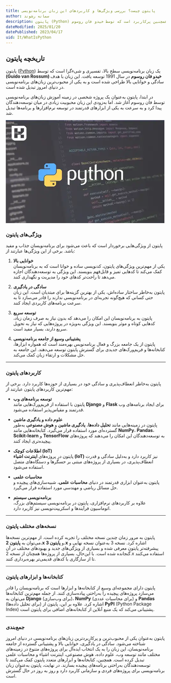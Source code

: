 ```yaml
---
title: پایتون چیست؟ بررسی ویژگی‌ها و کاربردهای این زبان برنامه‌نویسی
author: سمانه رشوند
description: پایتون (Python) یک زبان برنامه‌نویسی تفسیری، شیءگرا و همچنین پرکاربرد است که توسط خیدو فان روسوم (Guido van Rossum) در سال 1991 ایجاد شده است.
dateModified: 2025/01/20
datePublished: 2023/04/17
uid: It/WhatIsPython
---
```


## تاریخچه پایتون

پایتون (<a href="https://www.python.org/" target="_blank">Python</a>) یک زبان برنامه‌نویسی سطح بالا، تفسیری و شیءگرا است که توسط **(Guido van Rossum) خیدو فان روسوم** در سال 1991 توسعه یافت. این زبان با هدف سادگی و خوانایی بالا طراحی شده است و به یکی از محبوب‌ترین زبان‌های برنامه‌نویسی در دنیای امروز تبدیل شده است.  

در ابتدا، پایتون به‌عنوان یک پروژه شخصی در زمینه آموزش زبان‌های برنامه‌نویسی توسط فان روسوم آغاز شد. اما به‌زودی این زبان محبوبیت زیادی در میان توسعه‌دهندگان پیدا کرد و به سرعت به یکی از ابزارهای قدرتمند در توسعه نرم‌افزارها و برنامه‌ها تبدیل شد.  

!["پایتون چیست"](./Images/Python.webp)

### ویژگی‌های پایتون

پایتون از ویژگی‌هایی برخوردار است که باعث می‌شود برای برنامه‌نویسان جذاب و مفید باشد. برخی از این ویژگی‌ها عبارتند از:

1. **خوانایی بالا**  
   یکی از مهم‌ترین ویژگی‌های پایتون، کدنویسی ساده و خوانا است که به برنامه‌نویسان کمک می‌کند تا کدهایی تمیز و قابل‌فهم بنویسند. این ویژگی به توسعه‌دهندگان اجازه می‌دهد تا راحت‌تر کدهای خود را مدیریت و نگهداری کنند.

2. **سادگی در یادگیری**  
   پایتون به‌خاطر ساختار ساده‌اش، یکی از بهترین گزینه‌ها برای مبتدیان است. این زبان حتی کسانی که هیچ‌گونه تجربه‌ای در برنامه‌نویسی ندارند را قادر می‌سازد تا به سرعت برنامه‌های کاربردی ایجاد کنند.

3. **توسعه سریع**  
   پایتون به برنامه‌نویسان این امکان را می‌دهد که بدون نیاز به صرف زمان زیاد، کدهایی کوتاه و موثر بنویسند. این ویژگی به‌ویژه در پروژه‌هایی که نیاز به تحویل سریع دارند، بسیار مفید است.

4. **پشتیبانی وسیع از جامعه برنامه‌نویسی**  
   پایتون از یک جامعه بزرگ و فعال برنامه‌نویس بهره‌مند است که همواره ابزارها، کتابخانه‌ها و فریم‌ورک‌های جدیدی برای گسترش پایتون توسعه می‌دهند. این جامعه به حل مشکلات و ارتقاء زبان کمک می‌کند.

---

### کاربردهای پایتون

پایتون به‌خاطر انعطاف‌پذیری و سادگی خود در بسیاری از حوزه‌ها کاربرد دارد. برخی از مهم‌ترین کاربردهای پایتون عبارتند از:

- **توسعه برنامه‌های وب**  
   پایتون با استفاده از فریم‌ورک‌هایی مانند **Django** و **Flask** برای ایجاد برنامه‌های وب قدرتمند و مقیاس‌پذیر استفاده می‌شود.

- **علوم داده و یادگیری ماشین**  
   پایتون در زمینه‌هایی مانند **تحلیل داده‌ها**، **یادگیری ماشین** و **هوش مصنوعی** به‌طور گسترده‌ای مورد استفاده قرار می‌گیرد. کتابخانه‌هایی مانند **NumPy**، **Pandas**، **Scikit-learn** و **TensorFlow** به توسعه‌دهندگان این امکان را می‌دهند که پروژه‌های پیچیده‌تری ایجاد کنند.

- **اطلاعات کوچک (IoT)**  
   پایتون در پروژه‌های **اینترنت اشیاء (IoT)** نیز کاربرد دارد و به‌دلیل سادگی و قدرت انعطاف‌پذیری، در بسیاری از پروژه‌های مبتنی بر حسگرها و دستگاه‌های متصل استفاده می‌شود.

- **محاسبات علمی**  
   پایتون به‌عنوان ابزاری قدرتمند در دنیای **محاسبات علمی**، شبیه‌سازی‌های پیچیده و حل مسائل ریاضی و مهندسی مورد استفاده قرار می‌گیرد.

- **برنامه‌نویسی سیستم**  
   علاوه بر کاربردهای نرم‌افزاری، پایتون در برنامه‌نویسی سیستم‌های بزرگ، اتوماسیون فرآیندها و اسکریپت‌نویسی نیز کاربرد دارد.

---

### نسخه‌های مختلف پایتون

پایتون به مرور زمان چندین نسخه مختلف را تجربه کرده است. از مهم‌ترین نسخه‌ها می‌توان به **پایتون 2.x** و **پایتون 3.x** اشاره کرد. نسخه 3 به‌عنوان نسخه نهایی و پیشرفته‌تر پایتون معرفی شده و بسیاری از ویژگی‌های جدید و بهبودهای مختلف در آن گنجانده شده است. با این‌حال، بسیاری از پروژه‌ها همچنان از نسخه 2.x استفاده می‌کنند تا از سازگاری با کدهای قدیمی‌تر بهره‌برداری کنند.

---

### کتابخانه‌ها و ابزارهای پایتون

پایتون دارای مجموعه‌ای وسیع از کتابخانه‌ها و ابزارها است که برنامه‌نویسان را قادر می‌سازد پروژه‌های پیچیده را به‌راحتی پیاده‌سازی کنند. از جمله مهم‌ترین کتابخانه‌ها می‌توان به **Django** (برای وب‌سازی)، **NumPy** (برای محاسبات عددی) و **Pandas** (برای تحلیل داده‌ها) اشاره کرد. علاوه بر این، پایتون از **PyPI** (Python Package Index) پشتیبانی می‌کند که یک منبع آنلاین از کتابخانه‌های اضافی برای پایتون است.

---

### جمع‌بندی

پایتون به‌عنوان یکی از محبوب‌ترین و پرکاربردترین زبان‌های برنامه‌نویسی در دنیای امروز شناخته می‌شود. سادگی در یادگیری، خوانایی بالا و پشتیبانی گسترده از جامعه برنامه‌نویسان، این زبان را به یک انتخاب ایده‌آل برای پروژه‌های متنوع در زمینه‌های مختلف مانند توسعه وب، علوم داده، هوش مصنوعی، اینترنت اشیاء و محاسبات علمی تبدیل کرده است. همچنین، کتابخانه‌ها و ابزارهای متعدد پایتون کمک می‌کنند تا توسعه‌دهندگان به‌راحتی برنامه‌های پیچیده بسازند. در نهایت، پایتون به‌عنوان زبان برنامه‌نویسی برای پروژه‌های فردی و سازمانی کاربرد دارد و روز به روز در حال گسترش است.